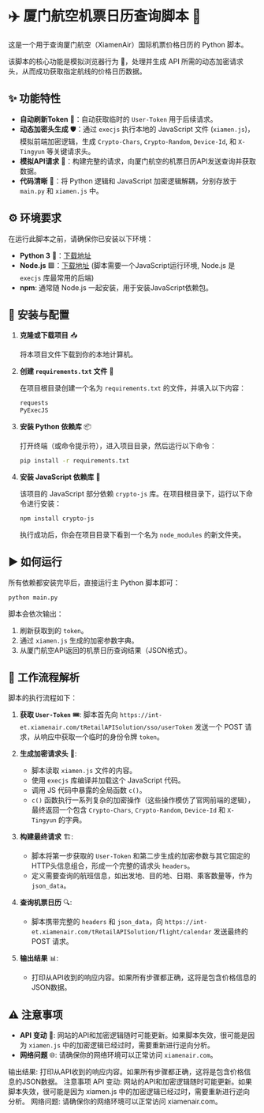 # ✈️ 厦门航空机票日历查询脚本 📅

这是一个用于查询厦门航空（XiamenAir）国际机票价格日历的 Python 脚本。

该脚本的核心功能是模拟浏览器行为 🤖，处理并生成 API 所需的动态加密请求头，从而成功获取指定航线的价格日历数据。

## ✨ 功能特性

-   **自动刷新Token** 🔑：自动获取临时的 `User-Token` 用于后续请求。
-   **动态加密头生成** 🛡️：通过 `execjs` 执行本地的 JavaScript 文件 (`xiamen.js`)，模拟前端加密逻辑，生成 `Crypto-Chars`, `Crypto-Random`, `Device-Id`, 和 `X-Tingyun` 等关键请求头。
-   **模拟API请求** 📡：构建完整的请求，向厦门航空的机票日历API发送查询并获取数据。
-   **代码清晰** 📂：将 Python 逻辑和 JavaScript 加密逻辑解耦，分别存放于 `main.py` 和 `xiamen.js` 中。

## ⚙️ 环境要求

在运行此脚本之前，请确保你已安装以下环境：

-   **Python 3** 🐍：[下载地址](https://www.python.org/)
-   **Node.js** 🟩：[下载地址](https://nodejs.org/) (脚本需要一个JavaScript运行环境, Node.js 是 `execjs` 库最常用的后端)
-   **npm**: 通常随 Node.js 一起安装，用于安装JavaScript依赖包。

## 🚀 安装与配置

1.  **克隆或下载项目** 📥

    将本项目文件下载到你的本地计算机。

2.  **创建 `requirements.txt` 文件** 📝

    在项目根目录创建一个名为 `requirements.txt` 的文件，并填入以下内容：

    ```txt
    requests
    PyExecJS
    ```

3.  **安装 Python 依赖库** 📦

    打开终端（或命令提示符），进入项目目录，然后运行以下命令：

    ```bash
    pip install -r requirements.txt
    ```

4.  **安装 JavaScript 依赖库** 🧩

    该项目的 JavaScript 部分依赖 `crypto-js` 库。在项目根目录下，运行以下命令进行安装：

    ```bash
    npm install crypto-js
    ```
    执行成功后，你会在项目目录下看到一个名为 `node_modules` 的新文件夹。

## ▶️ 如何运行

所有依赖都安装完毕后，直接运行主 Python 脚本即可：

```bash
python main.py
```

脚本会依次输出：
1.  刷新获取到的 `token`。
2.  通过 `xiamen.js` 生成的加密参数字典。
3.  从厦门航空API返回的机票日历查询结果（JSON格式）。



## 🔄 工作流程解析

脚本的执行流程如下：

1.  **获取 `User-Token`** 🎟️:
    脚本首先向 `https://int-et.xiamenair.com/tRetailAPISolution/sso/userToken` 发送一个 POST 请求，从响应中获取一个临时的身份令牌 `token`。

2.  **生成加密请求头** 🔐:
    -   脚本读取 `xiamen.js` 文件的内容。
    -   使用 `execjs` 库编译并加载这个 JavaScript 代码。
    -   调用 JS 代码中暴露的全局函数 `c()`。
    -   `c()` 函数执行一系列复杂的加密操作（这些操作模仿了官网前端的逻辑），最终返回一个包含 `Crypto-Chars`, `Crypto-Random`, `Device-Id` 和 `X-Tingyun` 的字典。

3.  **构建最终请求** 🏗️:
    -   脚本将第一步获取的 `User-Token` 和第二步生成的加密参数与其它固定的HTTP头信息组合，形成一个完整的请求头 `headers`。
    -   定义需要查询的航班信息，如出发地、目的地、日期、乘客数量等，作为 `json_data`。

4.  **查询机票日历** 🔍:
    -   脚本携带完整的 `headers` 和 `json_data`，向 `https://int-et.xiamenair.com/tRetailAPISolution/flight/calendar` 发送最终的 POST 请求。

5.  **输出结果** 📊:
    -   打印从API收到的响应内容。如果所有步骤都正确，这将是包含价格信息的JSON数据。

## ⚠️ 注意事项

-   **API 变动** 🔄: 网站的API和加密逻辑随时可能更新。如果脚本失效，很可能是因为 `xiamen.js` 中的加密逻辑已经过时，需要重新进行逆向分析。
-   **网络问题** 🌐: 请确保你的网络环境可以正常访问 `xiamenair.com`。

输出结果:
打印从API收到的响应内容。如果所有步骤都正确，这将是包含价格信息的JSON数据。
注意事项
API 变动: 网站的API和加密逻辑随时可能更新。如果脚本失效，很可能是因为 xiamen.js 中的加密逻辑已经过时，需要重新进行逆向分析。
网络问题: 请确保你的网络环境可以正常访问 xiamenair.com。
